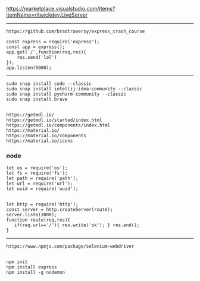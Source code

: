 
https://marketplace.visualstudio.com/items?itemName=ritwickdey.LiveServer

------------------------------------------------------

```
https://github.com/bradtraversy/express_crash_course

const express = require('express');
const app = express();
app.get('/',function(req,res){
	res.send('lol')
});
app.listen(5000);
```
------------------------------------------------------
```
sudo snap install code --classic
sudo snap install intellij-idea-community --classic
sudo snap install pycharm-community --classic
sudo snap install brave


https://getmdl.io/
https://getmdl.io/started/index.html
https://getmdl.io/components/index.html
https://material.io/
https://material.io/components
https://material.io/icons
```

### node

```
let os = require('os');
let fs = require('fs');
let path = require('path');
let url = require('url');
let uuid = require('uuid');


let http = require('http');
const server = http.createServer(route);
server.liste(3000);
function route(req,res){
   if(req.url=='/'){ res.write('ok'); } res.end();
}
```
------------------------------------------------------
```
https://www.npmjs.com/package/selenium-webdriver


npm init
npm install express
npm install -g nodemon
```